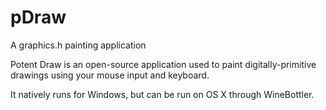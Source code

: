 pDraw
=====

A graphics.h painting application

Potent Draw is an open-source application used to paint
digitally-primitive drawings using your mouse input and keyboard. 

It natively runs for Windows, but can be run on OS X through WineBottler.
